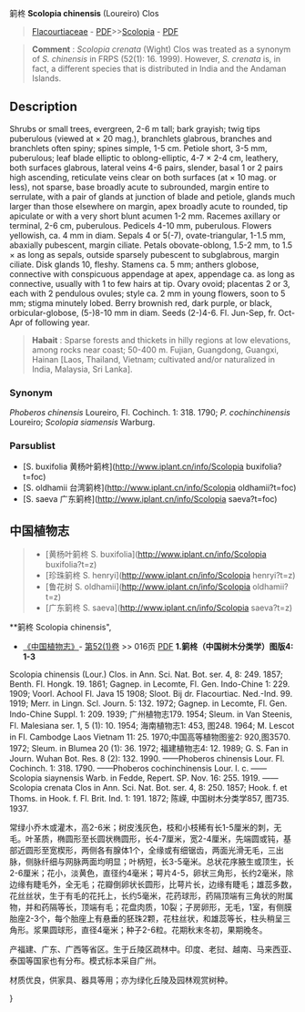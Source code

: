 箣柊 **Scolopia chinensis** (Loureiro) Clos

> [Flacourtiaceae](http://www.iplant.cn/info/Flacourtiaceae?t=foc) - [PDF](http://www.iplant.cn/foc/pdf/Flacourtiaceae.pdf)>>[Scolopia](http://www.iplant.cn/info/Scolopia?t=foc) - [PDF](http://www.iplant.cn/foc/pdf/Scolopia.pdf)

> **Comment** : 
> *Scolopia crenata* (Wight) Clos was treated as a synonym of *S. chinensis* in FRPS (52(1): 16. 1999). However, *S. crenata* is, in fact, a different species that is distributed in India and the Andaman Islands.

## Description

Shrubs or small trees, evergreen, 2-6 m tall; bark grayish; twig tips puberulous (viewed at × 20 mag.), branchlets glabrous, branches and branchlets often spiny; spines simple, 1-5 cm. Petiole short, 3-5 mm, puberulous; leaf blade elliptic to oblong-elliptic, 4-7 × 2-4 cm, leathery, both surfaces glabrous, lateral veins 4-6 pairs, slender, basal 1 or 2 pairs high ascending, reticulate veins clear on both surfaces (at × 10 mag. or less), not sparse, base broadly acute to subrounded, margin entire to serrulate, with a pair of glands at junction of blade and petiole, glands much larger than those elsewhere on margin, apex broadly acute to rounded, tip apiculate or with a very short blunt acumen 1-2 mm. Racemes axillary or terminal, 2-6 cm, puberulous. Pedicels 4-10 mm, puberulous. Flowers yellowish, ca. 4 mm in diam. Sepals 4 or 5(-7), ovate-triangular, 1-1.5 mm, abaxially pubescent, margin ciliate. Petals obovate-oblong, 1.5-2 mm, to 1.5 × as long as sepals, outside sparsely pubescent to subglabrous, margin ciliate. Disk glands 10, fleshy. Stamens ca. 5 mm; anthers globose, connective with conspicuous appendage at apex, appendage ca. as long as connective, usually with 1 to few hairs at tip. Ovary ovoid; placentas 2 or 3, each with 2 pendulous ovules; style ca. 2 mm in young flowers, soon to 5 mm; stigma minutely lobed. Berry brownish red, dark purple, or black, orbicular-globose, (5-)8-10 mm in diam. Seeds (2-)4-6. Fl. Jun-Sep, fr. Oct-Apr of following year.

> **Habait** : 
> Sparse forests and thickets in hilly regions at low elevations, among rocks near coast; 50-400 m. Fujian, Guangdong, Guangxi, Hainan [Laos, Thailand, Vietnam; cultivated and/or naturalized in India, Malaysia, Sri Lanka].

### Synonym
*Phoberos chinensis* Loureiro, Fl. Cochinch. 1: 318. 1790; *P. cochinchinensis* Loureiro; *Scolopia siamensis* Warburg.

### Parsublist

* [S.  buxifolia  黄杨叶箣柊](http://www.iplant.cn/info/Scolopia buxifolia?t=foc)
* [S.  oldhamii  台湾箣柊](http://www.iplant.cn/info/Scolopia oldhamii?t=foc)
* [S.  saeva  广东箣柊](http://www.iplant.cn/info/Scolopia saeva?t=foc)

## 中国植物志

> * [黄杨叶箣柊  S.  buxifolia](http://www.iplant.cn/info/Scolopia buxifolia?t=z)
> * [珍珠箣柊  S.  henryi](http://www.iplant.cn/info/Scolopia henryi?t=z)
> * [鲁花树  S.  oldhamii](http://www.iplant.cn/info/Scolopia oldhamii?t=z)
> * [广东箣柊  S.  saeva](http://www.iplant.cn/info/Scolopia saeva?t=z)

**箣柊 Scolopia chinensis",

* [《中国植物志》](http://www.iplant.cn/frps)- [第52(1)卷](http://www.iplant.cn/frps/vol/52(1)) >> 016页 [PDF](http://www.iplant.cn/frps/pdf/52(1)/016.PDF)
**1.箣柊（中国树木分类学）图版4: 1-3**

Scolopia chinensis (Lour.) Clos. in Ann. Sci. Nat. Bot. ser. 4, 8: 249. 1857; Benth. Fl. Hongk. 19. 1861; Gagnep. in Lecomte, Fl. Gen. Indo-Chine 1: 229. 1909; Voorl. Achool Fl. Java 15 1908; Sloot. Bij dr. Flacourtiac. Ned.-Ind. 99. 1919; Merr. in Lingn. Scl. Journ. 5: 132. 1972; Gagnep. in Lecomte, Fl. Gen. Indo-Chine Suppl. 1: 209. 1939; 广州植物志179. 1954; Sleum. in Van Steenis, Fl. Malesiana ser. 1, 5 (1): 10. 1954; 海南植物志1: 453, 图248. 1964; M. Lescot in Fl. Cambodge Laos Vietnam 11: 25. 1970;中国高等植物图鉴2: 920,图3570. 1972; Sleum. in Blumea 20 (1): 36. 1972; 福建植物志4: 12. 1989; G. S. Fan in Journ. Wuhan Bot. Res. 8 (2): 132. 1990. ——Phoberos chinensis Lour. Fl. Cochinch. 1: 318. 1790. ——Phoberos cochinchinensis Lour. l. c. ——Scolopia siaynensis Warb. in Fedde, Repert. SP. Nov. 16: 255. 1919. ——Scolopia crenata Clos in Ann. Sci. Nat. Bot. ser. 4, 8: 250. 1857; Hook. f. et Thoms. in Hook. f. Fl. Brit. Ind. 1: 191. 1872; 陈嵘, 中国树木分类学857, 图735. 1937.

常绿小乔木或灌木，高2-6米；树皮浅灰色，枝和小枝稀有长1-5厘米的刺，无毛。叶革质，椭圆形至长圆状椭圆形，长4-7厘米，宽2-4厘米，先端圆或钝，基部近圆形至宽楔形，两侧各有腺体1个，全缘或有细锯齿，两面光滑无毛，三出脉，侧脉纤细与网脉两面均明显；叶柄短，长3-5毫米。总状花序腋生或顶生，长2-6厘米；花小，淡黄色，直径约4毫米；萼片4-5，卵状三角形，长约2毫米，除边缘有睫毛外，全无毛；花瓣倒卵状长圆形，比萼片长，边缘有睫毛；雄蕊多数，花丝丝状，生于有毛的花托上，长约5毫米，花药球形，药隔顶端有三角状的附属物，并和药隔等长，顶端有毛；花盘肉质，10裂；子房卵形，无毛，1室，有侧膜胎座2-3个，每个胎座上有悬垂的胚珠2颗，花柱丝状，和雄蕊等长，柱头稍呈三角形。浆果圆球形，直径4毫米；种子2-6粒。花期秋末冬初，果期晚冬。

产福建、广东、广西等省区。生于丘陵区疏林中。印度、老挝、越南、马来西亚、泰国等国家也有分布。模式标本采自广州。

材质优良，供家具、器具等用；亦为绿化丘陵及园林观赏树种。

}